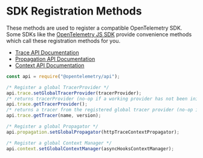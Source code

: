 # SDK Registration Methods

These methods are used to register a compatible OpenTelemetry SDK. Some SDKs like the [OpenTelemetry JS SDK][opentelemetry-js] provide convenience methods which call these registration methods for you.

- [Trace API Documentation][trace-api-docs]
- [Propagation API Documentation][propagation-api-docs]
- [Context API Documentation][context-api-docs]

```javascript
const api = require("@opentelemetry/api");

/* Register a global TracerProvider */
api.trace.setGlobalTracerProvider(tracerProvider);
/* returns tracerProvider (no-op if a working provider has not been initialized) */
api.trace.getTracerProvider();
/* returns a tracer from the registered global tracer provider (no-op if a working provider has not been initialized) */
api.trace.getTracer(name, version);

/* Register a global Propagator */
api.propagation.setGlobalPropagator(httpTraceContextPropagator);

/* Register a global Context Manager */
api.context.setGlobalContextManager(asyncHooksContextManager);
```

[opentelemetry-js]: https://github.com/open-telemetry/opentelemetry-js
[trace-api-docs]: https://open-telemetry.github.io/opentelemetry-js/classes/_opentelemetry_api._opentelemetry_api.TraceAPI.html
[propagation-api-docs]: https://open-telemetry.github.io/opentelemetry-js/classes/_opentelemetry_api._opentelemetry_api.PropagationAPI.html
[context-api-docs]: https://open-telemetry.github.io/opentelemetry-js/classes/_opentelemetry_api._opentelemetry_api.ContextAPI.html

